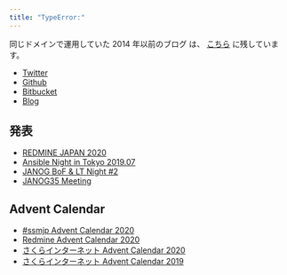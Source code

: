 ```yaml
---
title: "TypeError:"
---
```


同じドメインで運用していた 2014 年以前のブログ は、
[こちら](https://github.com/zinrai/debris-d.zinrai.info) に残しています。

* [Twitter](https://twitter.com/zinrai)
* [Github](https://github.com/zinrai)
* [Bitbucket](https://bitbucket.org/zinrai)
* [Blog](http://d.zinrai.net/public)

## 発表

* [REDMINE JAPAN 2020](https://redmine-japan.org/time-table#a11)
* [Ansible Night in Tokyo 2019.07](https://ansible-users.connpass.com/event/135965/)
* [JANOG BoF & LT Night #2](https://www.janog.gr.jp/meeting/bof-lt-night-2/)
* [JANOG35 Meeting](https://www.janog.gr.jp/meeting/janog35/program/lt-vyos/)

## Advent Calendar

* [#ssmjp Advent Calendar 2020](https://adventar.org/calendars/5210)
* [Redmine Advent Calendar 2020](https://adventar.org/calendars/5392)
* [さくらインターネット Advent Calendar 2020](https://qiita.com/advent-calendar/2020/sakura)
* [さくらインターネット Advent Calendar 2019](https://qiita.com/advent-calendar/2019/sakura)
